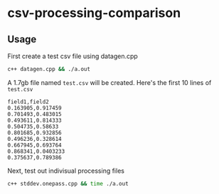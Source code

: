 # csv-processing-comparison

## Usage
First create a test csv file using datagen.cpp
```bash
c++ datagen.cpp && ./a.out
```

A 1.7gb file named `test.csv` will be created. Here's the first 10 lines of `test.csv`
```
field1,field2
0.163905,0.917459
0.701493,0.483015
0.493611,0.814333
0.504735,0.58633
0.801685,0.932856
0.496236,0.328614
0.667945,0.693764
0.868341,0.0403233
0.375637,0.789386
```

Next, test out indivisual processing files
```bash
c++ stddev.onepass.cpp && time ./a.out
```
